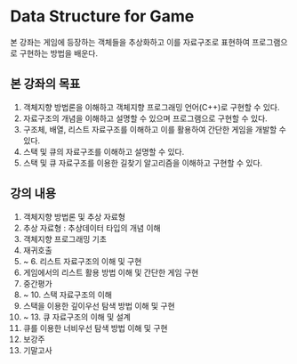 # Data Structure for Game

본 강좌는 게임에 등장하는 객체들을 추상화하고 이를 자료구조로 표현하여 프로그램으로 구현하는 방법을 배운다.

## 본 강좌의 목표
1. 객체지향 방법론을 이해하고 객체지향 프로그래밍 언어(C++)로 구현할 수 있다.
2. 자료구조의 개념을 이해하고 설명할 수 있으며 프로그램으로 구현할 수 있다.
3. 구조체, 배열, 리스트 자료구조를 이해하고 이를 활용하여 간단한 게임을 개발할 수 있다.
4. 스택 및 큐의 자료구조를 이해하고 설명할 수 있다.
5. 스택 및 큐 자료구조를 이용한 길찾기 알고리즘을 이해하고 구현할 수 있다.

## 강의 내용
1. 객체지향 방법론 및 추상 자료형
2. 추상 자료형 : 추상데이터 타입의 개념 이해
3. 객체지향 프로그래밍 기초
4. 재귀호출
5. ~ 6. 리스트 자료구조의 이해 및 구현
7. 게임에서의 리스트 활용 방법 이해 및 간단한 게임 구현
8. 중간평가
9. ~ 10. 스택 자료구조의 이해 
11. 스택을 이용한 깊이우선 탐색 방법 이해 및 구현
12. ~ 13. 큐 자료구조의 이해 및 설계
14. 큐를 이용한 너비우선 탐색 방법 이해 및 구현
15. 보강주
16. 기말고사

